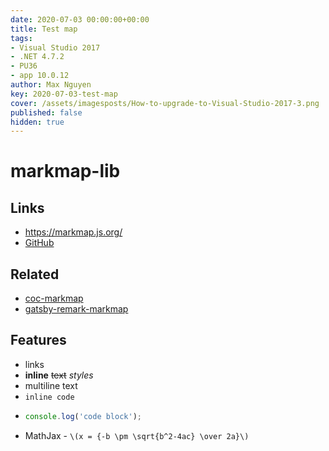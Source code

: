 ```yaml
---
date: 2020-07-03 00:00:00+00:00
title: Test map
tags:
- Visual Studio 2017
- .NET 4.7.2
- PU36
- app 10.0.12
author: Max Nguyen
key: 2020-07-03-test-map
cover: /assets/imagesposts/How-to-upgrade-to-Visual-Studio-2017-3.png
published: false
hidden: true
---
```

# markmap-lib

## Links

- <https://markmap.js.org/>
- [GitHub](https://github.com/gera2ld/markmap-lib)

## Related

- [coc-markmap](https://github.com/gera2ld/coc-markmap)
- [gatsby-remark-markmap](https://github.com/gera2ld/gatsby-remark-markmap)

## Features

- links
- **inline** ~~text~~ *styles*
- multiline
  text
- `inline code`
-
    ```js
    console.log('code block');
    ```
- MathJax - `\(x = {-b \pm \sqrt{b^2-4ac} \over 2a}\)`
